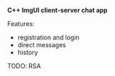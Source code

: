 **C++ ImgUI client-server chat app**

Features:
- registration and login
- direct messages
- history

TODO:
RSA
